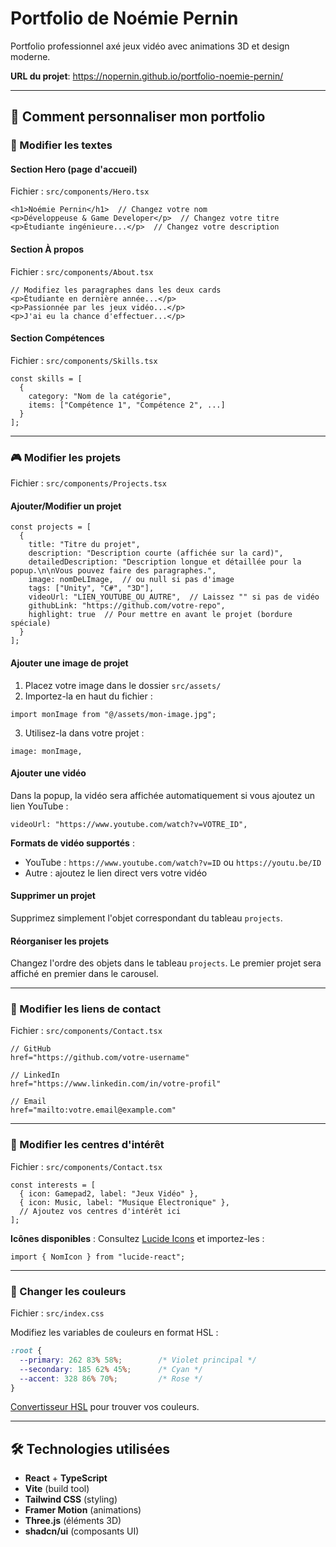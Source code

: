 # Portfolio de Noémie Pernin

Portfolio professionnel axé jeux vidéo avec animations 3D et design moderne.

**URL du projet**: https://nopernin.github.io/portfolio-noemie-pernin/

---

## 🎨 Comment personnaliser mon portfolio

### 📝 Modifier les textes

#### Section Hero (page d'accueil)
Fichier : `src/components/Hero.tsx`
```tsx
<h1>Noémie Pernin</h1>  // Changez votre nom
<p>Développeuse & Game Developer</p>  // Changez votre titre
<p>Étudiante ingénieure...</p>  // Changez votre description
```

#### Section À propos
Fichier : `src/components/About.tsx`
```tsx
// Modifiez les paragraphes dans les deux cards
<p>Étudiante en dernière année...</p>
<p>Passionnée par les jeux vidéo...</p>
<p>J'ai eu la chance d'effectuer...</p>
```

#### Section Compétences
Fichier : `src/components/Skills.tsx`
```tsx
const skills = [
  {
    category: "Nom de la catégorie",
    items: ["Compétence 1", "Compétence 2", ...]
  }
];
```

---

### 🎮 Modifier les projets

Fichier : `src/components/Projects.tsx`

#### Ajouter/Modifier un projet
```tsx
const projects = [
  {
    title: "Titre du projet",
    description: "Description courte (affichée sur la card)",
    detailedDescription: "Description longue et détaillée pour la popup.\n\nVous pouvez faire des paragraphes.",
    image: nomDeLImage,  // ou null si pas d'image
    tags: ["Unity", "C#", "3D"],
    videoUrl: "LIEN_YOUTUBE_OU_AUTRE",  // Laissez "" si pas de vidéo
    githubLink: "https://github.com/votre-repo",
    highlight: true  // Pour mettre en avant le projet (bordure spéciale)
  }
];
```

#### Ajouter une image de projet
1. Placez votre image dans le dossier `src/assets/`
2. Importez-la en haut du fichier :
```tsx
import monImage from "@/assets/mon-image.jpg";
```
3. Utilisez-la dans votre projet :
```tsx
image: monImage,
```

#### Ajouter une vidéo
Dans la popup, la vidéo sera affichée automatiquement si vous ajoutez un lien YouTube :
```tsx
videoUrl: "https://www.youtube.com/watch?v=VOTRE_ID",
```

**Formats de vidéo supportés** :
- YouTube : `https://www.youtube.com/watch?v=ID` ou `https://youtu.be/ID`
- Autre : ajoutez le lien direct vers votre vidéo

#### Supprimer un projet
Supprimez simplement l'objet correspondant du tableau `projects`.

#### Réorganiser les projets
Changez l'ordre des objets dans le tableau `projects`. Le premier projet sera affiché en premier dans le carousel.

---

### 📧 Modifier les liens de contact

Fichier : `src/components/Contact.tsx`

```tsx
// GitHub
href="https://github.com/votre-username"

// LinkedIn
href="https://www.linkedin.com/in/votre-profil"

// Email
href="mailto:votre.email@example.com"
```

---

### 🎯 Modifier les centres d'intérêt

Fichier : `src/components/Contact.tsx`
```tsx
const interests = [
  { icon: Gamepad2, label: "Jeux Vidéo" },
  { icon: Music, label: "Musique Électronique" },
  // Ajoutez vos centres d'intérêt ici
];
```

**Icônes disponibles** : Consultez [Lucide Icons](https://lucide.dev/icons/) et importez-les :
```tsx
import { NomIcon } from "lucide-react";
```

---

### 🎨 Changer les couleurs

Fichier : `src/index.css`

Modifiez les variables de couleurs en format HSL :
```css
:root {
  --primary: 262 83% 58%;        /* Violet principal */
  --secondary: 185 62% 45%;      /* Cyan */
  --accent: 328 86% 70%;         /* Rose */
}
```

[Convertisseur HSL](https://www.colorhexa.com/) pour trouver vos couleurs.

---


## 🛠️ Technologies utilisées

- **React** + **TypeScript**
- **Vite** (build tool)
- **Tailwind CSS** (styling)
- **Framer Motion** (animations)
- **Three.js** (éléments 3D)
- **shadcn/ui** (composants UI)

